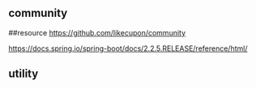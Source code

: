 ## community


##resource
https://github.com/likecupon/community

https://docs.spring.io/spring-boot/docs/2.2.5.RELEASE/reference/html/


## utility
